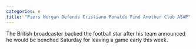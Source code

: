 ```yaml
---
categories: e
title: "Piers Morgan Defends Cristiano Ronaldo Find Another Club ASAP"
---
```

The British broadcaster backed the football star after his team announced he would be benched Saturday for leaving a game early this week.